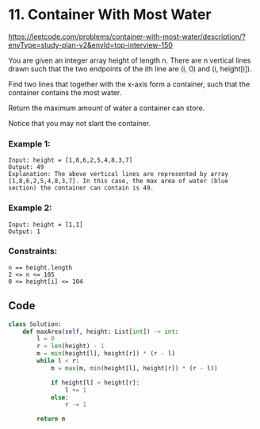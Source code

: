 # 11. Container With Most Water
https://leetcode.com/problems/container-with-most-water/description/?envType=study-plan-v2&envId=top-interview-150

You are given an integer array height of length n. There are n vertical lines drawn such that the two endpoints of the ith line are (i, 0) and (i, height[i]).

Find two lines that together with the x-axis form a container, such that the container contains the most water.

Return the maximum amount of water a container can store.

Notice that you may not slant the container.

### Example 1:

```
Input: height = [1,8,6,2,5,4,8,3,7]
Output: 49
Explanation: The above vertical lines are represented by array [1,8,6,2,5,4,8,3,7]. In this case, the max area of water (blue section) the container can contain is 49.
```

### Example 2:

```
Input: height = [1,1]
Output: 1
```

### Constraints:

```
n == height.length
2 <= n <= 105
0 <= height[i] <= 104
```

## Code

```python
class Solution:
    def maxArea(self, height: List[int]) -> int:
        l = 0
        r = len(height) - 1
        m = min(height[l], height[r]) * (r - l)
        while l < r:
            m = max(m, min(height[l], height[r]) * (r - l))

            if height[l] < height[r]:
                l += 1
            else:
                r -= 1

        return m
```